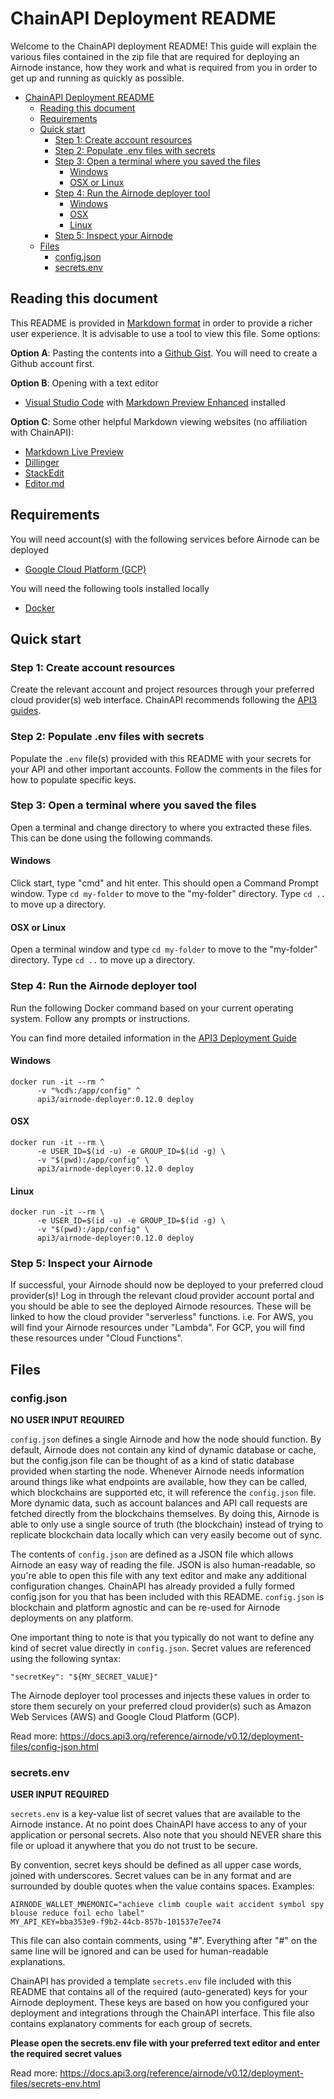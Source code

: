 # ChainAPI Deployment README

Welcome to the ChainAPI deployment README! This guide will explain the various files
contained in the zip file that are required for deploying an Airnode instance, how they
work and what is required from you in order to get up and running as quickly as possible.

- [ChainAPI Deployment README](#chainapi-deployment-readme)
  - [Reading this document](#reading-this-document)
  - [Requirements](#requirements)
  - [Quick start](#quick-start)
    - [Step 1: Create account resources](#step-1-create-account-resources)
    - [Step 2: Populate .env files with secrets](#step-2-populate-env-files-with-secrets)
    - [Step 3: Open a terminal where you saved the files](#step-3-open-a-terminal-where-you-saved-the-files)
      - [Windows](#windows)
      - [OSX or Linux](#osx-or-linux)
    - [Step 4: Run the Airnode deployer tool](#step-4-run-the-airnode-deployer-tool)
      - [Windows](#windows-1)
      - [OSX](#osx)
      - [Linux](#linux)
    - [Step 5: Inspect your Airnode](#step-5-inspect-your-airnode)
  - [Files](#files)
    - [config.json](#configjson)
    - [secrets.env](#secretsenv)

## Reading this document

This README is provided in [Markdown format](https://www.markdownguide.org/) in order to provide 
a richer user experience. It is advisable to use a tool to view this file. Some options:

**Option A**: Pasting the contents into a [Github Gist](https://gist.github.com/). You will need to 
create a Github account first.

**Option B**: Opening with a text editor

- [Visual Studio Code](https://code.visualstudio.com/) with [Markdown Preview Enhanced](https://marketplace.visualstudio.com/items?itemName=shd101wyy.markdown-preview-enhanced) installed

**Option C**: Some other helpful Markdown viewing websites (no affiliation with ChainAPI):

- [Markdown Live Preview](https://markdownlivepreview.com/)
- [Dillinger](https://dillinger.io/)
- [StackEdit](https://stackedit.io/app#)
- [Editor.md](https://pandao.github.io/editor.md/en.html)

## Requirements

You will need account(s) with the following services before Airnode can be deployed

- [Google Cloud Platform (GCP)](https://cloud.google.com/)

You will need the following tools installed locally

- [Docker](https://docs.docker.com/get-docker/)

## Quick start

### Step 1: Create account resources

Create the relevant account and project resources through your preferred cloud provider(s) web 
interface. ChainAPI recommends following the [API3 guides](https://docs.api3.org/reference/airnode/v0.12/docker/deployer-image.html#cloud-provider-credentials).

### Step 2: Populate .env files with secrets

Populate the `.env` file(s) provided with this README with your secrets for your API and other 
important accounts. Follow the comments in the files for how to populate specific keys.

### Step 3: Open a terminal where you saved the files

Open a terminal and change directory to where you extracted these files. This can be done using the 
following commands.

#### Windows

Click start, type "cmd" and hit enter. This should open a Command Prompt window. Type `cd my-folder` 
to move to the "my-folder" directory. Type `cd ..` to move up a directory.

#### OSX or Linux

Open a terminal window and type `cd my-folder` to move to the "my-folder" directory. Type `cd ..` 
to move up a directory.

### Step 4: Run the Airnode deployer tool

Run the following Docker command based on your current operating system. Follow any prompts or instructions.

You can find more detailed information in the [API3 Deployment Guide](https://docs.api3.org/guides/airnode/deploy-airnode/deploy-gcp/)

#### Windows
```
docker run -it --rm ^
      -v "%cd%:/app/config" ^
      api3/airnode-deployer:0.12.0 deploy
```

#### OSX
```
docker run -it --rm \
      -e USER_ID=$(id -u) -e GROUP_ID=$(id -g) \
      -v "$(pwd):/app/config" \
      api3/airnode-deployer:0.12.0 deploy
```

#### Linux
```
docker run -it --rm \
      -e USER_ID=$(id -u) -e GROUP_ID=$(id -g) \
      -v "$(pwd):/app/config" \
      api3/airnode-deployer:0.12.0 deploy
```

### Step 5: Inspect your Airnode

If successful, your Airnode should now be deployed to your preferred cloud provider(s)! Log in 
through the relevant cloud provider account portal and you should be able to see the deployed 
Airnode resources. These will be linked to how the cloud provider "serverless" functions. i.e. 
For AWS, you will find your Airnode resources under "Lambda". For GCP, you will find these resources 
under "Cloud Functions".

## Files

### config.json

**NO USER INPUT REQUIRED**

`config.json` defines a single Airnode and how the node should function. By default, Airnode does 
not contain any kind of dynamic database or cache, but the config.json file can be thought of as a 
kind of static database provided when starting the node. Whenever Airnode needs information around 
things like what endpoints are available, how they can be called, which blockchains are supported etc, 
it will reference the `config.json` file. More dynamic data, such as account balances and API call 
requests are fetched directly from the blockchains themselves. By doing this, Airnode is able 
to only use a single source of truth (the blockchain) instead of trying to replicate blockchain data 
locally which can very easily become out of sync.

The contents of `config.json` are defined as a JSON file which allows Airnode an easy way of 
reading the file. JSON is also human-readable, so you're able to open this file with any text editor 
and make any additional configuration changes. ChainAPI has already provided a fully formed 
config.json for you that has been included with this README. `config.json` is blockchain and 
platform agnostic and can be re-used for Airnode deployments on any platform.

One important thing to note is that you typically do not want to define any kind of secret value
directly in `config.json`. Secret values are referenced using the following syntax:
```
"secretKey": "${MY_SECRET_VALUE}"
```
The Airnode deployer tool processes and injects these values in order to store them securely on your
preferred cloud provider(s) such as Amazon Web Services (AWS) and Google Cloud Platform (GCP).

Read more: https://docs.api3.org/reference/airnode/v0.12/deployment-files/config-json.html

### secrets.env

**USER INPUT REQUIRED**

`secrets.env` is a key-value list of secret values that are available to the Airnode instance. At 
no point does ChainAPI have access to any of your application or personal secrets. Also note that 
you should NEVER share this file or upload it anywhere that you do not trust to be secure.

By convention, secret keys should be defined as all upper case words, joined with underscores. 
Secret values can be in any format and are surrounded by double quotes when the value contains spaces. 
Examples:
```
AIRNODE_WALLET_MNEMONIC="achieve climb couple wait accident symbol spy blouse reduce foil echo label"
MY_API_KEY=bba353e9-f9b2-44cb-857b-101537e7ee74
```
This file can also contain comments, using "#". Everything after "#" on the same line will be ignored 
and can be used for human-readable explanations.

ChainAPI has provided a template `secrets.env` file included with this README that contains all of 
the required (auto-generated) keys for your Airnode deployment. These keys are based on how you 
configured your deployment and integrations through the ChainAPI interface. This file also contains 
explanatory comments for each group of secrets.

**Please open the secrets.env file with your preferred text editor and enter the required secret values**

Read more: https://docs.api3.org/reference/airnode/v0.12/deployment-files/secrets-env.html


